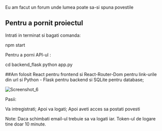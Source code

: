 Eu am facut un forum unde lumea poate sa-si spuna povestile 

## Pentru a pornit proiectul

Intrati in terminat si bagati comanda:

npm start

Pentru a porni API-ul :

cd backend_flask
python app.py

##Am folosit React  pentru frontend si React-Router-Dom pentru link-urile din url si Python - Flask pentru backend si SQLite pentru database;



![Screenshot_6](https://user-images.githubusercontent.com/115479579/211888344-54cf43cc-dfb6-4232-a784-4ce64662d60c.png)


Pasii:

Va intregistrati;
Apoi va logati;
Apoi aveti acces sa postati povesti

Note:
Daca schimbati email-ul trebuie sa va logati iar.
Token-ul de logare tine doar 10 minute.
